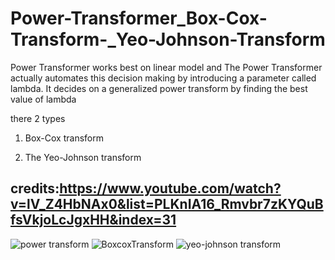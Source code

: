 # Power-Transformer_Box-Cox-Transform-_Yeo-Johnson-Transform
Power Transformer works best on linear model and The Power Transformer actually automates this decision making by introducing a parameter called lambda. It decides on a generalized power transform by finding the best value of lambda

there 2 types 
1. Box-Cox transform

2. The Yeo-Johnson transform
## credits:https://www.youtube.com/watch?v=lV_Z4HbNAx0&list=PLKnIA16_Rmvbr7zKYQuBfsVkjoLcJgxHH&index=31
![power transform](https://user-images.githubusercontent.com/68773015/165347443-3f527064-4f77-40dc-9b78-9bb37523e9f4.png)
![BoxcoxTransform](https://user-images.githubusercontent.com/68773015/165347423-4960548f-1a49-46e9-a225-26dfffac9dc2.png)
![yeo-johnson transform](https://user-images.githubusercontent.com/68773015/165347433-8153cf3b-0595-4a92-b230-ee47b8ce5e7e.png)

